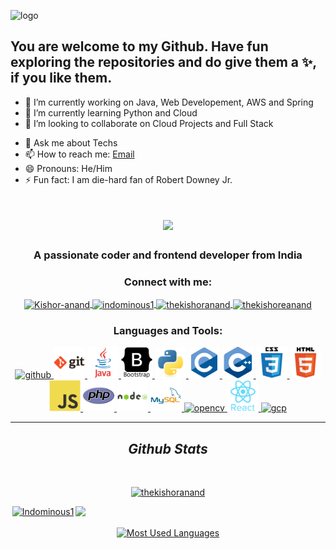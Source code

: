 ![logo](https://github.com/thekishoranand/thekishoranand/blob/main/banner.gif)

<!-- **Indominous1/Indominous1** is a ✨ _special_ ✨ repository because its `README.md` (this file) appears on your GitHub profile. -->
## You are welcome to my Github. Have fun exploring the repositories and do give them a ✨, if you like them.

- 🔭 I’m currently working on Java, Web Developement, AWS and Spring
- 🌱 I’m currently learning  Python and Cloud
- 👯 I’m looking to collaborate on Cloud Projects and Full Stack
<!-- - 🤔 I’m looking for help with -->
- 💬 Ask me about Techs 
- 📫 How to reach me: <a href="mailto: thekishoranand2gmail.com">Email</a>
- 😄 Pronouns: He/Him
- ⚡ Fun fact: I am die-hard fan of Robert Downey Jr. 


 <!-- - 🤔 I’m looking for help with -->


<h1 align="center">
  <a href="https://git.io/typing-svg">
    <img src="https://readme-typing-svg.herokuapp.com/?lines=Hello,+There!+👋;This+is+Kishor....;Nice+to+meet+you!👋&center=justifycontent&size=35">
  </a>
</h1>

<h3 align="center">A passionate coder and frontend developer from India</h3>

<h3 align="center">Connect with me:</h3>
<p align="center">
<a href="https://www.linkedin.com/in/thekishoranand/" target="blank"><img align="center" src="https://raw.githubusercontent.com/rahuldkjain/github-profile-readme-generator/master/src/images/icons/Social/linked-in-alt.svg" alt="Kishor-anand" height="35" width="40" />
 </a>
<a href="https://www.hackerrank.com/thekishoranand?hr_r=1" target="blank"><img align="center" src="https://cdn.jsdelivr.net/npm/simple-icons@3.1.0/icons/codechef.svg" alt="indominous1" height="35" width="40" />
 </a>
<a href="https://www.hackerrank.com/thekishoranand?hr_r=1" target="blank"><img align="center" src="https://raw.githubusercontent.com/rahuldkjain/github-profile-readme-generator/master/src/images/icons/Social/hackerrank.svg" alt="thekishoranand" height="35" width="40" />
 </a>
<a href="https://leetcode.com/thekishoranand/" target="blank"><img align="center" src="https://raw.githubusercontent.com/rahuldkjain/github-profile-readme-generator/master/src/images/icons/Social/leet-code.svg" alt="thekishoreanand" height="35" width="40" />
 </a>
</p>

<h3 align="center">Languages and Tools:</h3>
<p align="center">
 <a href="https://github.com/devicons/devicon/tree/master/icons" target="_blank" rel="noreferrer"> <img src="https://github.com/Indominous1/Indominous1/blob/main/30_github.c0a4dde53e.png" alt="github" width="50" height="50"/> 
 </a> 
  <a href="https://getbootstrap.com" target="_blank" rel="noreferrer"> <img src="https://raw.githubusercontent.com/devicons/devicon/1119b9f84c0290e0f0b38982099a2bd027a48bf1/icons/git/git-original-wordmark.svg" alt="git" width="50" height="50"/> 
  </a> 
 <a href="https://www.java.com/en/" target="_blank" rel="noreferrer"> <img src="https://github.com/devicons/devicon/blob/master/icons/java/java-original-wordmark.svg" alt="git" width="50" height="50"/> 
  </a> 
 <a href="https://getbootstrap.com" target="_blank" rel="noreferrer"> <img src="https://raw.githubusercontent.com/devicons/devicon/master/icons/bootstrap/bootstrap-plain-wordmark.svg" alt="bootstrap" width="50" height="50"/> 
 </a> 
 <a href="https://www.python.org" target="_blank" rel="noreferrer"> <img src="https://raw.githubusercontent.com/devicons/devicon/master/icons/python/python-original.svg" alt="python"width="50" height="50"/> 
 </a>
 <a href="https://www.cprogramming.com/" target="_blank" rel="noreferrer"> <img src="https://raw.githubusercontent.com/devicons/devicon/master/icons/c/c-original.svg" alt="c" width="50" height="50"/> 
 </a> 
 <a href="https://www.w3schools.com/cpp/" target="_blank" rel="noreferrer"> <img src="https://raw.githubusercontent.com/devicons/devicon/master/icons/cplusplus/cplusplus-original.svg" alt="cplusplus" width="50" height="50"/>
 </a>
 <a href="https://www.w3schools.com/css/" target="_blank" rel="noreferrer"> <img src="https://raw.githubusercontent.com/devicons/devicon/master/icons/css3/css3-original-wordmark.svg" alt="css3" width="50" height="50"/>
 </a>
 <a href="https://www.w3.org/html/" target="_blank" rel="noreferrer"> <img src="https://raw.githubusercontent.com/devicons/devicon/master/icons/html5/html5-original-wordmark.svg" alt="html5" width="50" height="50"/> 
 </a>
 <a href="https://developer.mozilla.org/en-US/docs/Web/JavaScript" target="_blank" rel="noreferrer"> <img src="https://raw.githubusercontent.com/devicons/devicon/master/icons/javascript/javascript-original.svg" alt="javascript" width="50" height="50"/> 
 </a>
 <a href="https://www.php.net" target="_blank" rel="noreferrer"> <img src="https://raw.githubusercontent.com/devicons/devicon/master/icons/php/php-original.svg" alt="php" width="50" height="50"/> 
 </a>
 <a href="https://nodejs.org" target="_blank" rel="noreferrer"> <img src="https://raw.githubusercontent.com/devicons/devicon/master/icons/nodejs/nodejs-original-wordmark.svg" alt="nodejs" width="50" height="50"/>
 </a>
 <a href="https://www.mysql.com/" target="_blank" rel="noreferrer"> <img src="https://raw.githubusercontent.com/devicons/devicon/master/icons/mysql/mysql-original-wordmark.svg" alt="mysql" width="50" height="50"/> 
 </a> 
 <a href="https://opencv.org/" target="_blank" rel="noreferrer"> <img src="https://www.vectorlogo.zone/logos/opencv/opencv-icon.svg" alt="opencv" width="50" height="50"/> 
 </a>
 <a href="https://reactjs.org/" target="_blank" rel="noreferrer"> <img src="https://raw.githubusercontent.com/devicons/devicon/master/icons/react/react-original-wordmark.svg" alt="react" width="50" height="50"/> </a> 
<a href="https://cloud.google.com" target="_blank" rel="noreferrer"> <img src="https://www.vectorlogo.zone/logos/google_cloud/google_cloud-icon.svg" alt="gcp" width="50" height="50"/>
</a>
</p>


<hr>
<h2 align="center"> <i> Github Stats </i> </h2>
<br>

<p align="center"> 
 <a href="https://github.com/antonkomarev/github-profile-views-counter" title="Go to source">
 <img src="https://komarev.com/ghpvc/?username=thekishoranand&label=Profile%20views&color=ff69b4&style=flat&bg_color=0D1117" alt="thekishoranand" /> 
  </a>
  </p>
 
<p align=center>
  <div align=center>
    <a href="https://github.com/denvercoder1/github-readme-streak-stats" title="Go to Source">
      <img  width=400 src="https://github-readme-streak-stats.herokuapp.com/?user=thekishoranand&theme=black-ice&hide_border=true&background=0D1117" alt="Indominous1" />
    </a>
    <a href="https://github.com/anuraghazra/github-readme-stats" title="Go to Source">
      <img align="right" width=400 src="https://github-readme-stats.vercel.app/api?username=thekishoranand&show_icons=true&theme=react&hide_border=true&bg_color=0D1117" />
    </a>
  </div>
 
  <br>
  <div align=center>
 <a href="https://github.com/anuraghazra/github-readme-stats"><img width=400 alt="Most Used Languages" src="https://github-readme-stats.vercel.app/api/top-langs/?username=thekishoranand&langs_count=8&count_private=true&layout=compact&theme=react&hide_border=true&bg_color=0D1117" />
     </a>
  </div>
<br>
